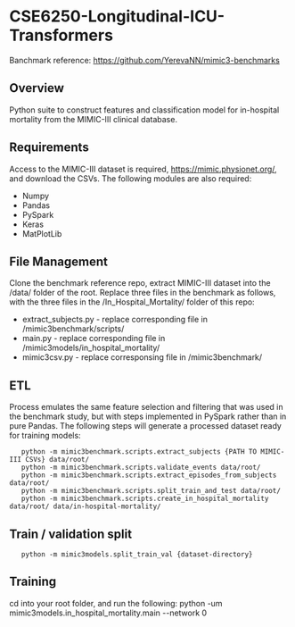 # CSE6250-Longitudinal-ICU-Transformers

Banchmark reference: https://github.com/YerevaNN/mimic3-benchmarks


## Overview
Python suite to construct features and classification model for in-hospital mortality from the MIMIC-III clinical database.


## Requirements
Access to the MIMIC-III dataset is required, https://mimic.physionet.org/, and download the CSVs. The following modules are also required:

- Numpy
- Pandas
- PySpark
- Keras
- MatPlotLib

## File Management
Clone the benchmark reference repo, extract MIMIC-III dataset into the /data/ folder of the root. Replace three files in the benchmark as follows, with the three files in the /In_Hospital_Mortality/ folder of this repo:

- extract_subjects.py - replace corresponding file in /mimic3benchmark/scripts/
- main.py - replace corresponding file in /mimic3models/in_hospital_mortality/
- mimic3csv.py - replace corresponsing file in /mimic3benchmark/

## ETL
Process emulates the same feature selection and filtering that was used in the benchmark study, but with steps implemented in PySpark rather than in pure Pandas. The following steps will generate a processed dataset ready for training models:

       python -m mimic3benchmark.scripts.extract_subjects {PATH TO MIMIC-III CSVs} data/root/
       python -m mimic3benchmark.scripts.validate_events data/root/
       python -m mimic3benchmark.scripts.extract_episodes_from_subjects data/root/
       python -m mimic3benchmark.scripts.split_train_and_test data/root/
       python -m mimic3benchmark.scripts.create_in_hospital_mortality data/root/ data/in-hospital-mortality/
       
## Train / validation split
       python -m mimic3models.split_train_val {dataset-directory}

## Training
cd into your root folder, and run the following:
       python -um mimic3models.in_hospital_mortality.main --network 0
